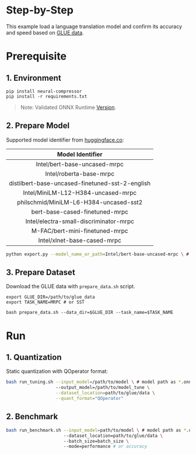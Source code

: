 Step-by-Step
============

This example load a language translation model and confirm its accuracy and speed based on [GLUE data](https://gluebenchmark.com/).

# Prerequisite

## 1. Environment
```shell
pip install neural-compressor
pip install -r requirements.txt
```
> Note: Validated ONNX Runtime [Version](/docs/source/installation_guide.md#validated-software-environment).

## 2. Prepare Model

Supported model identifier from [huggingface.co](https://huggingface.co/):

|                 Model Identifier                |
|:-----------------------------------------------:|
|           Intel/bert-base-uncased-mrpc          |
|             Intel/roberta-base-mrpc             |
| distilbert-base-uncased-finetuned-sst-2-english |
|        Intel/MiniLM-L12-H384-uncased-mrpc       |
|      philschmid/MiniLM-L6-H384-uncased-sst2     |
|        bert-base-cased-finetuned-mrpc           |
|        Intel/electra-small-discriminator-mrpc   |
|         M-FAC/bert-mini-finetuned-mrpc          |
|             Intel/xlnet-base-cased-mrpc         |

```bash
python export.py --model_name_or_path=Intel/bert-base-uncased-mrpc \ # or other supported model identifier
```

## 3. Prepare Dataset
Download the GLUE data with `prepare_data.sh` script.

```shell
export GLUE_DIR=/path/to/glue_data
export TASK_NAME=MRPC # or SST

bash prepare_data.sh --data_dir=$GLUE_DIR --task_name=$TASK_NAME
```

# Run

## 1. Quantization

Static quantization with QOperator format:

```bash
bash run_tuning.sh --input_model=/path/to/model \ # model path as *.onnx
                   --output_model=/path/to/model_tune \
                   --dataset_location=path/to/glue/data \
                   --quant_format="QOperator"
```

## 2. Benchmark

```bash
bash run_benchmark.sh --input_model=path/to/model \ # model path as *.onnx
                      --dataset_location=path/to/glue/data \ 
                      --batch_size=batch_size \ 
                      --mode=performance # or accuracy
```
